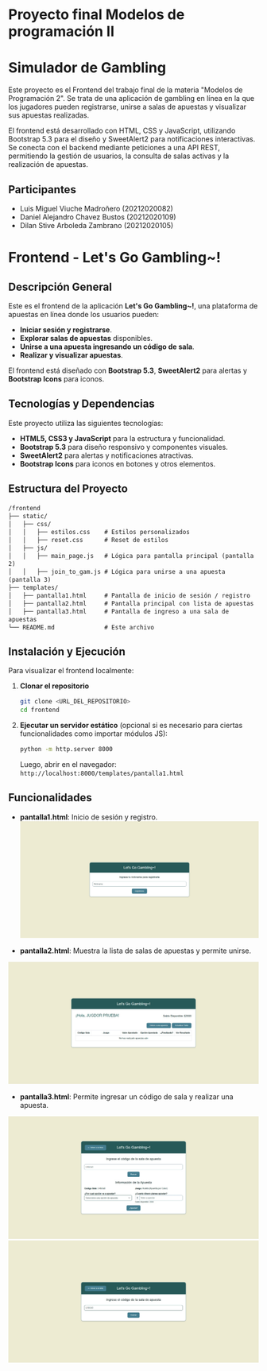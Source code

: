 # Proyecto final Modelos de programación II
# Simulador de Gambling

Este proyecto es el Frontend del trabajo final de la materia "Modelos de Programación 2". Se trata de una aplicación de gambling en línea en la que los jugadores pueden registrarse, unirse a salas de apuestas y visualizar sus apuestas realizadas.

El frontend está desarrollado con HTML, CSS y JavaScript, utilizando Bootstrap 5.3 para el diseño y SweetAlert2 para notificaciones interactivas. Se conecta con el backend mediante peticiones a una API REST, permitiendo la gestión de usuarios, la consulta de salas activas y la realización de apuestas.

## Participantes
- Luis Miguel Viuche Madroñero (20212020082)
- Daniel Alejandro Chavez Bustos (20212020109)
- Dilan Stive Arboleda Zambrano (20212020105)

# Frontend - Let's Go Gambling\~!

## Descripción General

Este es el frontend de la aplicación **Let's Go Gambling\~!**, una plataforma de apuestas en línea donde los usuarios pueden:

- **Iniciar sesión y registrarse**.
- **Explorar salas de apuestas** disponibles.
- **Unirse a una apuesta ingresando un código de sala**.
- **Realizar y visualizar apuestas**.

El frontend está diseñado con **Bootstrap 5.3**, **SweetAlert2** para alertas y **Bootstrap Icons** para iconos.

## Tecnologías y Dependencias

Este proyecto utiliza las siguientes tecnologías:

- **HTML5, CSS3 y JavaScript** para la estructura y funcionalidad.
- **Bootstrap 5.3** para diseño responsivo y componentes visuales.
- **SweetAlert2** para alertas y notificaciones atractivas.
- **Bootstrap Icons** para iconos en botones y otros elementos.

## Estructura del Proyecto

```
/frontend
├── static/
│   ├── css/
│   │   ├── estilos.css    # Estilos personalizados
│   │   ├── reset.css      # Reset de estilos
│   ├── js/
│   │   ├── main_page.js   # Lógica para pantalla principal (pantalla 2)
│   │   ├── join_to_gam.js # Lógica para unirse a una apuesta (pantalla 3)
├── templates/
│   ├── pantalla1.html     # Pantalla de inicio de sesión / registro
│   ├── pantalla2.html     # Pantalla principal con lista de apuestas
│   ├── pantalla3.html     # Pantalla de ingreso a una sala de apuestas
└── README.md              # Este archivo
```

## Instalación y Ejecución

Para visualizar el frontend localmente:

1. **Clonar el repositorio**

   ```sh
   git clone <URL_DEL_REPOSITORIO>
   cd frontend
   ```

2. **Ejecutar un servidor estático** (opcional si es necesario para ciertas funcionalidades como importar módulos JS):

   ```sh
   python -m http.server 8000
   ```

   Luego, abrir en el navegador: `http://localhost:8000/templates/pantalla1.html`

## Funcionalidades

- **pantalla1.html**: Inicio de sesión y registro.
![Pantalla de inicio](assets/inicio.jpeg)

  
- **pantalla2.html**: Muestra la lista de salas de apuestas y permite unirse.

![Menu apuestas](assets/menuapuestas.jpeg)

- **pantalla3.html**: Permite ingresar un código de sala y realizar una apuesta.

![Pantalla de inicio](assets/menusalas.jpeg)
![Pantalla de inicio](assets/menu_unirsalas.jpeg)



